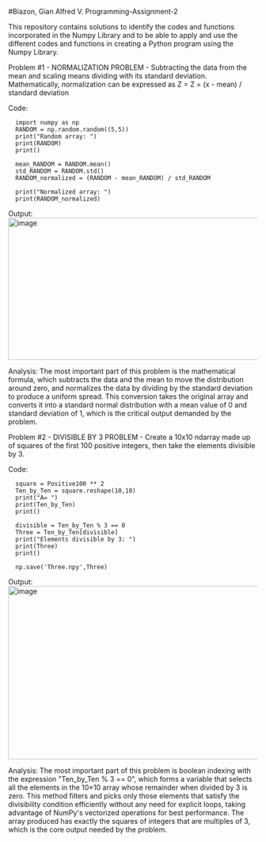 #Biazon, Gian Alfred V. Programming-Assignment-2

This repository contains solutions to identify the codes and functions incorporated in the Numpy Library and to be able to apply and use the different codes and functions in creating a Python program using the Numpy Library.

Problem #1 - NORMALIZATION PROBLEM - Subtracting the data from the mean and scaling means dividing with its standard deviation. Mathematically, normalization can be expressed as Z = Z = (x - mean) / standard deviation

Code:

      import numpy as np
      RANDOM = np.random.random((5,5))
      print("Random array: ")
      print(RANDOM)
      print()

      mean_RANDOM = RANDOM.mean()
      std_RANDOM = RANDOM.std()
      RANDOM_normalized = (RANDOM - mean_RANDOM) / std_RANDOM 

      print("Normalized array: ")
      print(RANDOM_normalized)

  Output:
      <img width="588" height="287" alt="image" src="https://github.com/user-attachments/assets/6a9f3eac-14e1-4f70-a0c2-3d049dcc2448" />

  Analysis:
          The most important part of this problem is the mathematical formula, which subtracts the data and the mean to move the distribution around zero, and normalizes the data by dividing by the standard                 deviation to produce a uniform spread. This conversion takes the original array and converts it into a standard normal distribution with a mean value of 0 and standard deviation of 1, which is the 
          critical output demanded by the problem.


Problem #2 - DIVISIBLE BY 3 PROBLEM - Create a 10x10 ndarray made up of squares of the first 100 positive integers, then take the elements divisible by 3.

Code:

      square = Positive100 ** 2 
      Ten_by_Ten = square.reshape(10,10) 
      print("A= ")
      print(Ten_by_Ten)
      print()

      divisible = Ten_by_Ten % 3 == 0 
      Three = Ten_by_Ten[divisible] 
      print("Elements divisible by 3: ")
      print(Three)
      print()

      np.save('Three.npy',Three)

Output:
      <img width="649" height="350" alt="image" src="https://github.com/user-attachments/assets/582e3bcb-d24b-43d9-9b5e-13c22bb9ed0a" />

Analysis:
        The most important part of this problem is boolean indexing with the expression "Ten_by_Ten % 3 == 0", which forms a variable that selects all the elements in the 10×10 array whose remainder when divided          by 3 is zero. This method filters and picks only those elements that satisfy the divisibility condition efficiently without any need for explicit loops, taking advantage of NumPy's vectorized operations           for best performance. The array produced has exactly the squares of integers that are multiples of 3, which is the core output needed by the problem.

